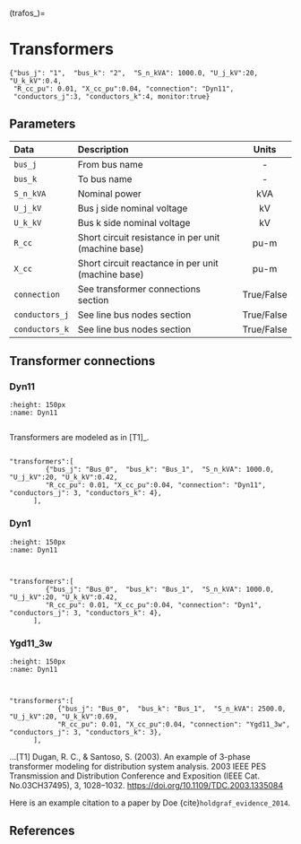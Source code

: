 (trafos_)=
# Transformers

```{code} 
{"bus_j": "1",  "bus_k": "2",  "S_n_kVA": 1000.0, "U_j_kV":20, "U_k_kV":0.4,
 "R_cc_pu": 0.01, "X_cc_pu":0.04, "connection": "Dyn11", 
 "conductors_j":3, "conductors_k":4, monitor:true}
```


## Parameters


| Data            | Description                                         |  Units       |
| :----------     | :-------------------------------------------------- |:---------:   |  
| ``bus_j``       | From bus name                                       | -            |
| ``bus_k``       | To bus name                                         | -            |
| ``S_n_kVA``     | Nominal power                                       | kVA          |
| ``U_j_kV``      | Bus j side nominal voltage                          | kV           |
| ``U_k_kV``      | Bus k side nominal voltage                          | kV           |
| ``R_cc``        | Short circuit resistance in per unit (machine base) | pu-m         | 
| ``X_cc``        | Short circuit reactance in per unit (machine base)  | pu-m         | 
| ``connection``  | See transformer connections section                 | True/False   | 
| ``conductors_j``| See line bus nodes section                          | True/False   | 
| ``conductors_k``| See line bus nodes section                          | True/False   | 


## Transformer connections

### Dyn11

```{figure} Dyn11.svg
:height: 150px
:name: Dyn11


```

Transformers are modeled as in [T1]_.



```{code} 

"transformers":[
         {"bus_j": "Bus_0",  "bus_k": "Bus_1",  "S_n_kVA": 1000.0, "U_j_kV":20, "U_k_kV":0.42,
         "R_cc_pu": 0.01, "X_cc_pu":0.04, "connection": "Dyn11",   "conductors_j": 3, "conductors_k": 4},
      ],
```


### Dyn1
 
```{figure} Dyn1.svg
:height: 150px
:name: Dyn11


```
 
```{code} 

"transformers":[
         {"bus_j": "Bus_0",  "bus_k": "Bus_1",  "S_n_kVA": 1000.0, "U_j_kV":20, "U_k_kV":0.42,
         "R_cc_pu": 0.01, "X_cc_pu":0.04, "connection": "Dyn1",   "conductors_j": 3, "conductors_k": 4},
      ],
```


### Ygd11_3w

```{figure} Ygd11_3w.svg
:height: 150px
:name: Dyn11


```
 
```{code} 

"transformers":[
            {"bus_j": "Bus_0",  "bus_k": "Bus_1",  "S_n_kVA": 2500.0, "U_j_kV":20, "U_k_kV":0.69,
            "R_cc_pu": 0.01, "X_cc_pu":0.04, "connection": "Ygd11_3w",   "conductors_j": 3, "conductors_k": 3},
      ],
```


...[T1] Dugan, R. C., & Santoso, S. (2003). An example of 3-phase transformer modeling for distribution system analysis. 2003 IEEE PES Transmission and Distribution Conference and Exposition (IEEE Cat. No.03CH37495), 3, 1028–1032. https://doi.org/10.1109/TDC.2003.1335084



Here is an example citation to a paper by Doe {cite}`holdgraf_evidence_2014`.


## References

```{bibliography}